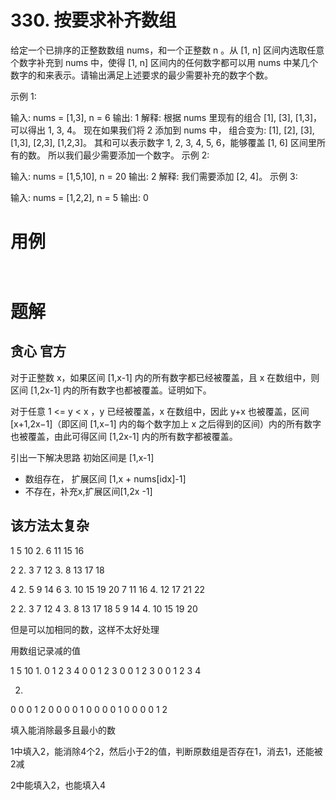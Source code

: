 # 330. 按要求补齐数组
给定一个已排序的正整数数组 nums，和一个正整数 n 。从 [1, n] 区间内选取任意个数字补充到 nums 中，使得 [1, n] 区间内的任何数字都可以用 nums 中某几个数字的和来表示。请输出满足上述要求的最少需要补充的数字个数。

示例 1:

输入: nums = [1,3], n = 6
输出: 1 
解释:
根据 nums 里现有的组合 [1], [3], [1,3]，可以得出 1, 3, 4。
现在如果我们将 2 添加到 nums 中， 组合变为: [1], [2], [3], [1,3], [2,3], [1,2,3]。
其和可以表示数字 1, 2, 3, 4, 5, 6，能够覆盖 [1, 6] 区间里所有的数。
所以我们最少需要添加一个数字。
示例 2:

输入: nums = [1,5,10], n = 20
输出: 2
解释: 我们需要添加 [2, 4]。
示例 3:

输入: nums = [1,2,2], n = 5
输出: 0

# 用例
```


```

# 题解

## 贪心 官方

对于正整数 x，如果区间 [1,x-1] 内的所有数字都已经被覆盖，且 x 在数组中，则区间 [1,2x-1] 内的所有数字也都被覆盖。证明如下。

对于任意 1 <= y < x ，y 已经被覆盖，x 在数组中，因此 y+x 也被覆盖，区间 [x+1,2x−1]（即区间 [1,x−1] 内的每个数字加上 x 之后得到的区间）内的所有数字也被覆盖，由此可得区间 [1,2x-1] 内的所有数字都被覆盖。

引出一下解决思路
初始区间是 [1,x-1]
- 数组存在， 扩展区间 [1,x + nums[idx]-1]
- 不存在，补充x,扩展区间[1,2x -1]




## 该方法太复杂

1 5 10
2. 6 11 15 16 

2
2. 3 7 12 
3. 8 13 17 18

4
2. 5 9 14 6
3. 10 15 19 20 7 11 16
4. 12 17 21 22

2
2. 3 7 12 4
3. 8 13 17 18 5 9 14
4. 10 15 19 20

但是可以加相同的数，这样不太好处理

用数组记录减的值

1 5 10
1. 
0 1 2 3 4 0 0 1 2 3 0 0 1 2 3 0 0 1 2 3 4

2. 
0 0 0 1 2 0 0 0 0 1 0 0 0 0 1 0 0 0 0 1 2

填入能消除最多且最小的数

1中填入2，能消除4个2，然后小于2的值，判断原数组是否存在1，消去1，还能被2减

2中能填入2，也能填入4


